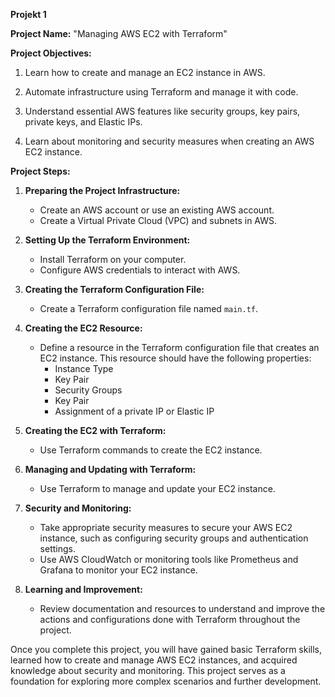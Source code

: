 **Projekt 1**

**Project Name:** "Managing AWS EC2 with Terraform"

**Project Objectives:**

1. Learn how to create and manage an EC2 instance in AWS.

2. Automate infrastructure using Terraform and manage it with code.

3. Understand essential AWS features like security groups, key pairs, private keys, and Elastic IPs.

4. Learn about monitoring and security measures when creating an AWS EC2 instance.

**Project Steps:**

1. **Preparing the Project Infrastructure:**

   - Create an AWS account or use an existing AWS account.
   - Create a Virtual Private Cloud (VPC) and subnets in AWS.

2. **Setting Up the Terraform Environment:**

   - Install Terraform on your computer.
   - Configure AWS credentials to interact with AWS.

3. **Creating the Terraform Configuration File:**

   - Create a Terraform configuration file named `main.tf`.

4. **Creating the EC2 Resource:**

   - Define a resource in the Terraform configuration file that creates an EC2 instance. This resource should have the following properties:
     - Instance Type
     - Key Pair
     - Security Groups
     - Key Pair
     - Assignment of a private IP or Elastic IP

5. **Creating the EC2 with Terraform:**

   - Use Terraform commands to create the EC2 instance.

6. **Managing and Updating with Terraform:**

   - Use Terraform to manage and update your EC2 instance.

7. **Security and Monitoring:**

   - Take appropriate security measures to secure your AWS EC2 instance, such as configuring security groups and authentication settings.
   - Use AWS CloudWatch or monitoring tools like Prometheus and Grafana to monitor your EC2 instance.

8. **Learning and Improvement:**

   - Review documentation and resources to understand and improve the actions and configurations done with Terraform throughout the project.

Once you complete this project, you will have gained basic Terraform skills, learned how to create and manage AWS EC2 instances, and acquired knowledge about security and monitoring. This 
project serves as a foundation for exploring more complex scenarios and further development.




